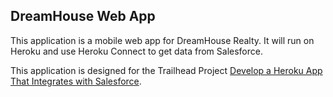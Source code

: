DreamHouse Web App
------------------

This application is a mobile web app for DreamHouse Realty. It will run on Heroku and use Heroku Connect to get data from Salesforce.

This application is designed for the Trailhead Project [Develop a Heroku App That Integrates with Salesforce](https://trailhead.salesforce.com/content/learn/projects/develop-heroku-applications).

<!-- a href="https://heroku.com/deploy">
  <a href="https://heroku.com/deploy"><img src="https://www.herokucdn.com/deploy/button.svg" alt="Deploy"></a>
Th
</a -->
